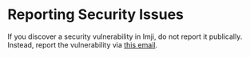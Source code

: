 
# Reporting Security Issues

If you discover a security vulnerability in Imji, do not report it publically. Instead, report the vulnerability via [this email](mailto:zetharionn.work@gmail.com).
